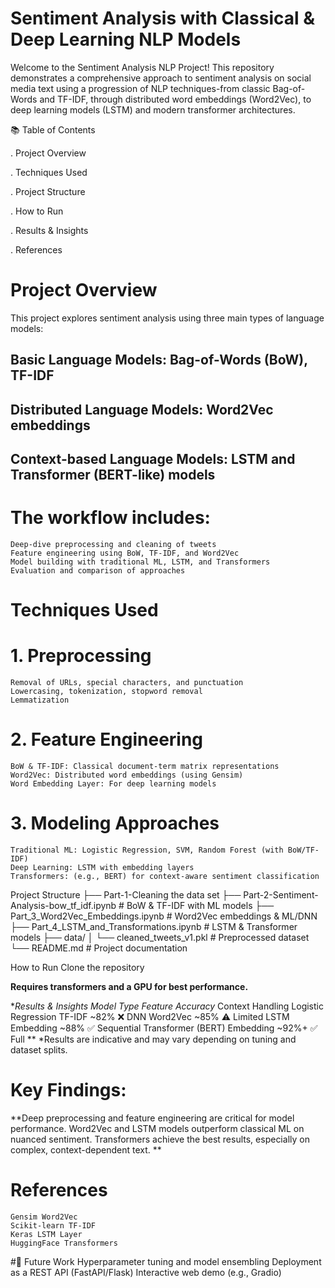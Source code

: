 # Sentiment Analysis with Classical & Deep Learning NLP Models
Welcome to the Sentiment Analysis NLP Project!
This repository demonstrates a comprehensive approach to sentiment analysis on social media text using a progression of NLP techniques-from classic Bag-of-Words and TF-IDF, through distributed word embeddings (Word2Vec), to deep learning models (LSTM) and modern transformer architectures.

📚 Table of Contents

 .  Project Overview
	
 .  Techniques Used
	
 . Project Structure
	
 . How to Run
	
 . Results & Insights
	
 . References

# Project Overview
This project explores sentiment analysis using three main types of language models:

## Basic Language Models: Bag-of-Words (BoW), TF-IDF
## Distributed Language Models: Word2Vec embeddings
## Context-based Language Models: LSTM and Transformer (BERT-like) models

# The workflow includes:

	Deep-dive preprocessing and cleaning of tweets
	Feature engineering using BoW, TF-IDF, and Word2Vec
	Model building with traditional ML, LSTM, and Transformers
	Evaluation and comparison of approaches
 
# Techniques Used

# 1. Preprocessing
	Removal of URLs, special characters, and punctuation
	Lowercasing, tokenization, stopword removal
	Lemmatization
 
# 2. Feature Engineering
	BoW & TF-IDF: Classical document-term matrix representations
	Word2Vec: Distributed word embeddings (using Gensim)
	Word Embedding Layer: For deep learning models
 
# 3. Modeling Approaches
	Traditional ML: Logistic Regression, SVM, Random Forest (with BoW/TF-IDF)
	Deep Learning: LSTM with embedding layers
	Transformers: (e.g., BERT) for context-aware sentiment classification

Project Structure
├── Part-1-Cleaning the data set 
├── Part-2-Sentiment-Analysis-bow_tf_idf.ipynb      # BoW & TF-IDF with ML models
├── Part_3_Word2Vec_Embeddings.ipynb                # Word2Vec embeddings & ML/DNN
├── Part_4_LSTM_and_Transformations.ipynb           # LSTM & Transformer models
├── data/
│   └── cleaned_tweets_v1.pkl                       # Preprocessed dataset
└── README.md                                       # Project documentation

How to Run
Clone the repository

**Requires transformers and a GPU for best performance.**

**Results & Insights
Model Type	Feature	Accuracy*	Context Handling
	Logistic Regression	TF-IDF	~82%	❌
	DNN	Word2Vec	~85%	⚠️ Limited
	LSTM	Embedding	~88%	✅ Sequential
	Transformer (BERT)	Embedding	~92%+	✅ Full
** 
*Results are indicative and may vary depending on tuning and dataset splits.

# Key Findings:

**Deep preprocessing and feature engineering are critical for model performance.
Word2Vec and LSTM models outperform classical ML on nuanced sentiment.
Transformers achieve the best results, especially on complex, context-dependent text.
**

# References
	Gensim Word2Vec
	Scikit-learn TF-IDF
	Keras LSTM Layer
	HuggingFace Transformers

#🚀 Future Work
	Hyperparameter tuning and model ensembling
	Deployment as a REST API (FastAPI/Flask)
	Interactive web demo (e.g., Gradio)
